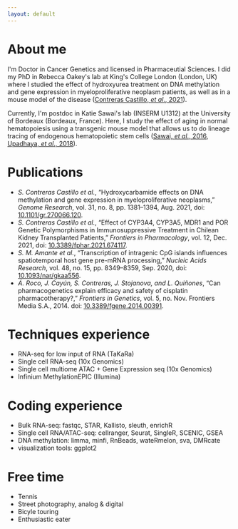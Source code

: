 ```yaml
---
layout: default
---
```

# About me

I'm Doctor in Cancer Genetics and licensed in Pharmaceutial Sciences. I did my PhD in Rebecca Oakey's lab at King's College London (London, UK) where I studied the effect of hydroxyurea treatment on DNA methylation and gene expression in myeloproliferative neoplasm patients, as well as in a mouse model of the disease ([Contreras Castillo, *et al*., 2021](https://genome.cshlp.org/content/early/2021/07/23/gr.270066.120)).

Currently, I'm postdoc in Katie Sawai's lab (INSERM U1312) at the University of Bordeaux (Bordeaux, France). Here, I study the effect of aging in normal hematopoiesis using a transgenic mouse model that allows us to do lineage tracing of endogenous hematopoietic stem cells ([Sawai, *et al*., 2016](https://www.cell.com/immunity/fulltext/S1074-7613(16)30308-9), [Upadhaya, *et al*., 2018](https://doi.org/10.1084/jem.20180136)). 

# Publications

- *S. Contreras Castillo et al.*, “Hydroxycarbamide effects on DNA methylation and gene expression in myeloproliferative neoplasms,” *Genome Research*, vol. 31, no. 8, pp. 1381–1394, Aug. 2021, doi: [10.1101/gr.270066.120](https://doi.org/10.1101/gr.270066.120).
- *S. Contreras Castillo et al.*, “Effect of CYP3A4, CYP3A5, MDR1 and POR Genetic Polymorphisms in Immunosuppressive Treatment in Chilean Kidney Transplanted Patients,” *Frontiers in Pharmacology*, vol. 12, Dec. 2021, doi: [10.3389/fphar.2021.674117](https://doi.org/10.3389/fphar.2021.674117).
- *S. M. Amante et al.*, “Transcription of intragenic CpG islands influences spatiotemporal host gene pre-mRNA processing,” *Nucleic Acids Research*, vol. 48, no. 15, pp. 8349–8359, Sep. 2020, doi: [10.1093/nar/gkaa556](https://doi.org/10.1093/nar/gkaa556).
- *Á. Roco, J. Cayún, S. Contreras, J. Stojanova, and L. Quiñones*, “Can pharmacogenetics explain efficacy and safety of cisplatin pharmacotherapy?,” *Frontiers in Genetics*, vol. 5, no. Nov. Frontiers Media S.A., 2014. doi: [10.3389/fgene.2014.00391](https://doi.org/10.3389/fgene.2014.00391).

# Techniques experience

- RNA-seq for low input of RNA (TaKaRa)
- Single cell RNA-seq (10x Genomics)
- Single cell multiome ATAC + Gene Expression seq (10x Genomics)
- Infinium MethylationEPIC (Illumina)

# Coding experience

- Bulk RNA-seq: fastqc, STAR, Kallisto, sleuth, enrichR
- Single cell RNA/ATAC-seq: cellranger, Seurat, SingleR, SCENIC, GSEA 
- DNA methylation: limma, minfi, RnBeads, wateRmelon, sva, DMRcate
- visualization tools: ggplot2

# Free time

- Tennis
- Street photography, analog & digital 
- Bicyle touring 
- Enthusiastic eater 
